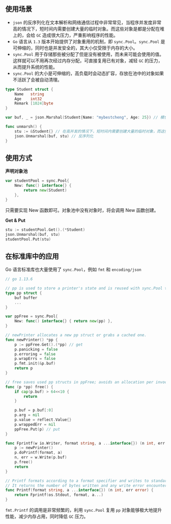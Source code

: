 ## 使用场景
- `json` 的反序列化在文本解析和网络通信过程中非常常见，当程序并发度非常高的情况下，短时间内需要创建大量的临时对象。而这些对象是都是分配在堆上的，会给 `GC` 造成很大压力，严重影响程序的性能。
- `Go` 语言从 `1.3` 版本开始提供了对象重用的机制，即 `sync.Pool`。`sync.Pool` 是可伸缩的，同时也是并发安全的，其大小仅受限于内存的大小。
- `sync.Pool` 用于存储那些被分配了但是没有被使用，而未来可能会使用的值。这样就可以不用再次经过内存分配，可直接复用已有对象，减轻 `GC` 的压力，从而提升系统的性能。
- `sync.Pool` 的大小是可伸缩的，高负载时会动态扩容，存放在池中的对象如果不活跃了会被自动清理。

```go
type Student struct {
	Name   string
	Age    int32
	Remark [1024]byte
}

var buf, _ = json.Marshal(Student{Name: "mybestcheng", Age: 25}) // 模仿一段数据

func unmarsh() {
	stu := &Student{} // 在高并发的情况下，短时间内需要创建大量的临时对象，而这些对象是都是分配在堆上的，会给 GC 造成很大压力，严重影响程序的性能。
	json.Unmarshal(buf, stu) // 反序列化
}
```

## 使用方式
**声明对象池**
```go
var studentPool = sync.Pool{
    New: func() interface{} { 
        return new(Student) 
    },
}
```
只需要实现 New 函数即可。对象池中没有对象时，将会调用 New 函数创建。

**Get & Put**
```go
stu := studentPool.Get().(*Student)
json.Unmarshal(buf, stu)
studentPool.Put(stu)
```

## 在标准库中的应用
Go 语言标准库也大量使用了 `sync.Pool`，例如 `fmt` 和 `encoding/json`
```go
// go 1.13.6

// pp is used to store a printer's state and is reused with sync.Pool to avoid allocations.
type pp struct {
    buf buffer
    ...
}

var ppFree = sync.Pool{
	New: func() interface{} { return new(pp) },
}

// newPrinter allocates a new pp struct or grabs a cached one.
func newPrinter() *pp {
	p := ppFree.Get().(*pp) // get
	p.panicking = false
	p.erroring = false
	p.wrapErrs = false
	p.fmt.init(&p.buf)
	return p
}

// free saves used pp structs in ppFree; avoids an allocation per invocation.
func (p *pp) free() {
	if cap(p.buf) > 64<<10 {
		return
	}

	p.buf = p.buf[:0]
	p.arg = nil
	p.value = reflect.Value{}
	p.wrappedErr = nil
	ppFree.Put(p) // put
}

func Fprintf(w io.Writer, format string, a ...interface{}) (n int, err error) {
	p := newPrinter()
	p.doPrintf(format, a)
	n, err = w.Write(p.buf)
	p.free()
	return
}

// Printf formats according to a format specifier and writes to standard output.
// It returns the number of bytes written and any write error encountered.
func Printf(format string, a ...interface{}) (n int, err error) {
	return Fprintf(os.Stdout, format, a...)
}
```
`fmt.Printf` 的调用是非常频繁的，利用 `sync.Pool` 复用 `pp` 对象能够极大地提升性能，减少内存占用，同时降低 `GC` 压力。
